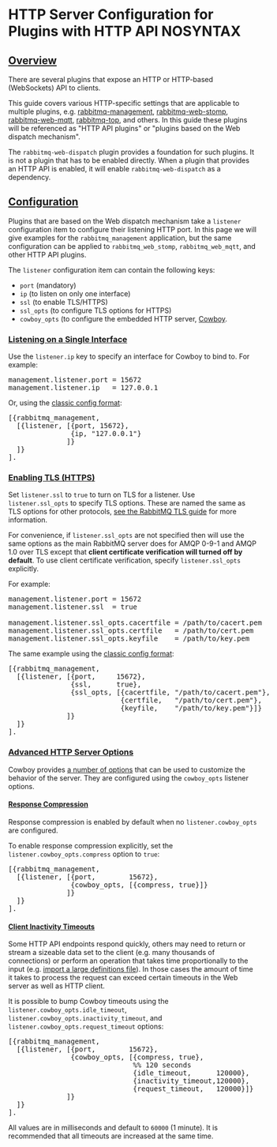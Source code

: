 <!--
Copyright (c) 2007-2018 Pivotal Software, Inc.

All rights reserved. This program and the accompanying materials
are made available under the terms of the under the Apache License, 
Version 2.0 (the "License”); you may not use this file except in compliance 
with the License. You may obtain a copy of the License at

https://www.apache.org/licenses/LICENSE-2.0

Unless required by applicable law or agreed to in writing, software
distributed under the License is distributed on an "AS IS" BASIS,
WITHOUT WARRANTIES OR CONDITIONS OF ANY KIND, either express or implied.
See the License for the specific language governing permissions and
limitations under the License.
-->

# HTTP Server Configuration for Plugins with HTTP API NOSYNTAX

## <a id="overview" class="anchor" href="#overview">Overview</a>

There are several plugins that expose an HTTP or HTTP-based (WebSockets) API
to clients.

This guide covers various HTTP-specific settings that are applicable
to multiple plugins, e.g. [rabbitmq-management](/management.html), [rabbitmq-web-stomp](/web-stomp.html),
[rabbitmq-web-mqtt](/web-mqtt.html), [rabbitmq-top](https://github.com/rabbitmq/rabbitmq-top), and others.
In this guide these plugins will be referenced as "HTTP API plugins" or "plugins based on the Web dispatch mechanism".

The `rabbitmq-web-dispatch` plugin provides a foundation for such plugins.
It is not a plugin that has to be enabled directly. When a plugin that
provides an HTTP API is enabled, it will enable `rabbitmq-web-dispatch`
as a dependency.

## <a id="configuration" class="anchor" href="#configuration">Configuration</a>

Plugins that are based on the Web dispatch mechanism take a `listener`
configuration item to configure their listening HTTP port. In this
page we will give examples for the `rabbitmq_management` application,
but the same configuration can be applied to `rabbitmq_web_stomp`,
`rabbitmq_web_mqtt`, and other HTTP API plugins.

The `listener` configuration item can contain the following keys:

* `port` (mandatory)
* `ip` (to listen on only one interface)
* `ssl` (to enable TLS/HTTPS)
* `ssl_opts` (to configure TLS options for HTTPS)
* `cowboy_opts` (to configure the embedded HTTP server, [Cowboy](https://ninenines.eu/docs/en/cowboy/2.0/guide/).

### <a id="listener-interface" class="anchor" href="#listener-interfaces">Listening on a Single Interface</a>

Use the `listener.ip` key to specify an interface for Cowboy to bind to. For example:

<pre class="sourcecode ini">
management.listener.port = 15672
management.listener.ip   = 127.0.0.1
</pre>

Or, using the <a href="/configure.html#erlang-term-config-file">classic config format</a>:

<pre class="sourcecode erlang">
[{rabbitmq_management,
  [{listener, [{port, 15672},
               {ip, "127.0.0.1"}
              ]}
  ]}
].
</pre>

### <a id="https" class="anchor" href="#https">Enabling TLS (HTTPS)</a>

Set `listener.ssl` to `true` to turn on TLS for a listener. Use `listener.ssl_opts` to
specify TLS options. These are named the same as TLS options for other protocols, [see
the RabbitMQ TLS guide](/ssl.html) for more information.

For convenience, if `listener.ssl_opts` are not specified then
 will use the same options as the main RabbitMQ
server does for AMQP 0-9-1 and AMQP 1.0 over TLS except that **client certificate
verification will turned off by default**. To use client certificate
verification, specify `listener.ssl_opts` explicitly.

For example:

<pre class="sourcecode ini">
management.listener.port = 15672
management.listener.ssl  = true

management.listener.ssl_opts.cacertfile = /path/to/cacert.pem
management.listener.ssl_opts.certfile   = /path/to/cert.pem
management.listener.ssl_opts.keyfile    = /path/to/key.pem
</pre>

The same example using the <a href="/configure.html#erlang-term-config-file">classic config format</a>:

<pre class="sourcecode erlang">
[{rabbitmq_management,
  [{listener, [{port,     15672},
               {ssl,      true},
               {ssl_opts, [{cacertfile, "/path/to/cacert.pem"},
                           {certfile,   "/path/to/cert.pem"},
                           {keyfile,    "/path/to/key.pem"}]}
              ]}
  ]}
].
</pre>

### <a id="advanced-options" class="anchor" href="#advanced-options">Advanced HTTP Server Options</a>

Cowboy provides [a number of options](https://ninenines.eu/docs/en/cowboy/2.0/manual/cowboy_http/)
that can be used to customize the behavior of the server.
They are configured using the `cowboy_opts` listener options.

#### <a id="advanced-options-compression" class="anchor" href="#advanced-options-compression">Response Compression</a>

Response compression is enabled by default when no `listener.cowboy_opts` are configured.

To enable response compression explicitly, set the `listener.cowboy_opts.compress` option to `true`:

<pre class="sourcecode erlang">
[{rabbitmq_management,
  [{listener, [{port,        15672},
               {cowboy_opts, [{compress, true}]}
              ]}
  ]}
].
</pre>

#### <a id="advanced-options-timeouts" class="anchor" href="#advanced-options-timeouts">Client Inactivity Timeouts</a>

Some HTTP API endpoints respond quickly, others may need to return or stream
a sizeable data set to the client (e.g. many thousands of connections) or perform
an operation that takes time proportionally to the input (e.g. [import a large definitions file](http://www.rabbitmq.com/management.html#load-definitions)).
In those cases the amount of time it takes to process the request can exceed certain
timeouts in the Web server as well as HTTP client.

It is possible to bump Cowboy timeouts using the `listener.cowboy_opts.idle_timeout`,
`listener.cowboy_opts.inactivity_timeout`, and `listener.cowboy_opts.request_timeout` options:

<pre class="sourcecode erlang">
[{rabbitmq_management,
  [{listener, [{port,        15672},
               {cowboy_opts, [{compress, true},
                              %% 120 seconds
                              {idle_timeout,      120000},
                              {inactivity_timeout,120000},
                              {request_timeout,   120000}]}
              ]}
  ]}
].
</pre>

All values are in milliseconds and default to `60000` (1 minute). It is recommended that
all timeouts are increased at the same time.
